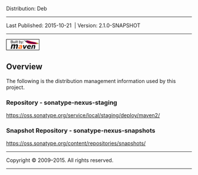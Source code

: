 Distribution: Deb

------------------------------------------------------------------------

<span id="publishDate">Last Published: 2015-10-21</span>  | <span id="projectVersion">Version: 2.1.0-SNAPSHOT</span>

------------------------------------------------------------------------

[![Built by Maven](./images/logos/maven-feather.png)](http://maven.apache.org/ "Built by Maven")

Overview
--------

The following is the distribution management information used by this project.

### Repository - sonatype-nexus-staging

<https://oss.sonatype.org/service/local/staging/deploy/maven2/>

### Snapshot Repository - sonatype-nexus-snapshots

<https://oss.sonatype.org/content/repositories/snapshots/>

------------------------------------------------------------------------

Copyright © 2009–2015. All rights reserved.

------------------------------------------------------------------------


